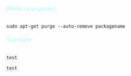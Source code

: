 
###### <font style="color:#a5fdf3">Delete Linux packet </font> 

```
sudo apt-get purge --auto-remove packagename 
```

###### <font style="color:#a5fdf3">Text Color</font>

``` 
test
```

``` 
test
```
